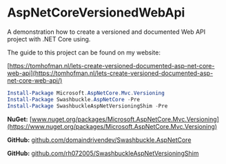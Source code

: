 # AspNetCoreVersionedWebApi

A demonstration how to create a versioned and documented Web API project with .NET Core using.

The guide to this project can be found on my website:

[https://tomhofman.nl/lets-create-versioned-documented-asp-net-core-web-api](https://tomhofman.nl/lets-create-versioned-documented-asp-net-core-web-api/)

```powershell
Install-Package Microsoft.AspNetCore.Mvc.Versioning
Install-Package Swashbuckle.AspNetCore -Pre
Install-Package SwashbuckleAspNetVersioningShim -Pre
```

**NuGet:** [www.nuget.org/packages/Microsoft.AspNetCore.Mvc.Versioning](https://www.nuget.org/packages/Microsoft.AspNetCore.Mvc.Versioning)

**GitHub:** [github.com/domaindrivendev/Swashbuckle.AspNetCore](https://github.com/domaindrivendev/Swashbuckle.AspNetCore)

**GitHub:** [github.com/rh072005/SwashbuckleAspNetVersioningShim](https://github.com/rh072005/SwashbuckleAspNetVersioningShim)